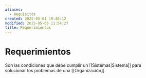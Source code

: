```yaml
---
aliases:
  - Requisitos
created: 2025-05-01 19:48:12
modified: 2025-05-05 11:54:27
title: Requerimientos
---
```


# Requerimientos

Son las condiciones que debe cumplir un [[Sistemas|Sistema]] para solucionar los problemas de una [[Organización]].
